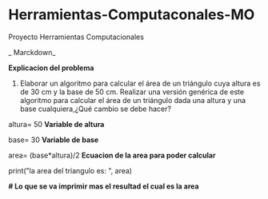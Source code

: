 # Herramientas-Computaconales-MO
Proyecto Herramientas Computacionales 

_ Marckdown_

**Explicacion del problema**

1. Elaborar un algoritmo para calcular el área de un triángulo cuya altura es de 30 cm y la base de 50 cm. Realizar una versión genérica de este algoritmo para calcular el área de un triángulo dada una altura y una base cualquiera,¿Qué cambio se debe hacer? 

altura= 50           **Variable de altura**

base= 30             **Variable de base**

area= (base*altura)/2           **Ecuacion de la area para poder calcular**

print("la area del triangulo es: ", area)

**# Lo que se va imprimir mas el resultad el cual es la area**
